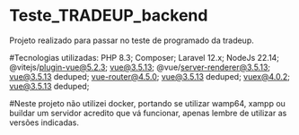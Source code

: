# Teste_TRADEUP_backend
Projeto realizado para passar no teste de programado da tradeup.

#Tecnologias utilizadas: 
PHP 8.3;
Composer;
Laravel 12.x;
NodeJs 22.14;
@vitejs/plugin-vue@5.2.3;
vue@3.5.13;
@vue/server-renderer@3.5.13;
vue@3.5.13 deduped;
vue-router@4.5.0;
vue@3.5.13 deduped;
vuex@4.0.2;
vue@3.5.13 deduped;
  
#Neste projeto não utilizei docker, portando se utilizar wamp64, xampp ou buildar um servidor acredito que vá funcionar, apenas lembre de utilizar as versões indicadas.
